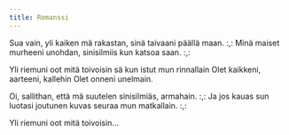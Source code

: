 ```yaml
---
title: Romanssi
---
```


Sua vain, yli kaiken mä rakastan,
sinä taivaani päällä maan.
:,: Minä maiset murheeni unohdan,
sinisilmiis kun katsoa saan. :,:

Yli riemuni oot mitä toivoisin
sä kun istut mun rinnallain
Olet kaikkeni, aarteeni, kallehin
Olet onneni unelmain.

Oi, sallithan, että mä suutelen
sinisilmiäs, armahain.
:,: Ja jos kauas sun luotasi joutunen
kuvas seuraa mun matkallain. :,:

Yli riemuni oot mitä toivoisin...
